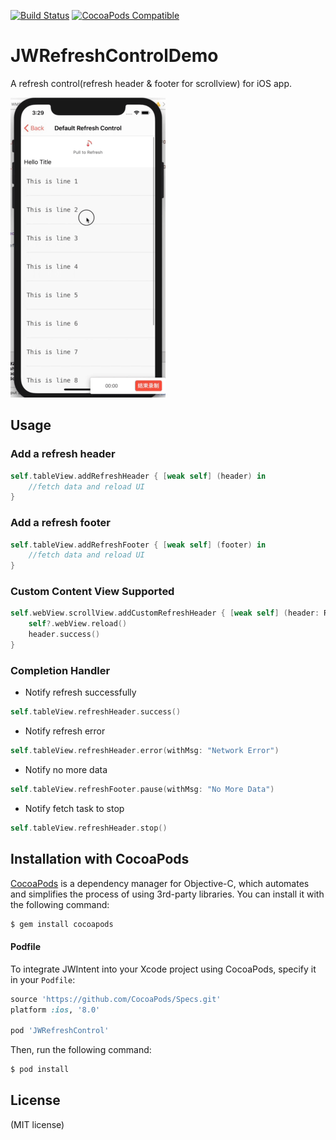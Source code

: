 [![Build Status](https://travis-ci.org/Jerry0523/JWRefreshControl.svg?branch=master)](https://travis-ci.org/Jerry0523/JWRefreshControl)
[![CocoaPods Compatible](https://img.shields.io/cocoapods/v/JWRefreshControl.svg)](https://img.shields.io/cocoapods/v/JWRefreshControl.svg)

# JWRefreshControlDemo
A refresh control(refresh header &amp; footer for scrollview) for iOS app.

![alt tag](https://raw.githubusercontent.com/Jerry0523/JWRefreshControl/master/screenshot.gif)

Usage
-------

### Add a refresh header

```swift
self.tableView.addRefreshHeader { [weak self] (header) in
    //fetch data and reload UI
}
```

### Add a refresh footer

```swift
self.tableView.addRefreshFooter { [weak self] (footer) in
    //fetch data and reload UI
}
```

### Custom Content View Supported
```swift
self.webView.scrollView.addCustomRefreshHeader { [weak self] (header: RefreshHeaderControl<SloganHeaderContentView>) in
    self?.webView.reload()
    header.success()
}
```

### Completion Handler

- Notify refresh successfully
```swift
self.tableView.refreshHeader.success()
```

- Notify refresh error
```swift
self.tableView.refreshHeader.error(withMsg: "Network Error")
```

- Notify no more data
```swift
self.tableView.refreshFooter.pause(withMsg: "No More Data")
```

- Notify fetch task to stop
```swift
self.tableView.refreshHeader.stop()
```

## Installation with CocoaPods

[CocoaPods](http://cocoapods.org) is a dependency manager for Objective-C, which automates and simplifies the process of using 3rd-party libraries. You can install it with the following command:

```bash
$ gem install cocoapods
```
#### Podfile

To integrate JWIntent into your Xcode project using CocoaPods, specify it in your `Podfile`:

```ruby
source 'https://github.com/CocoaPods/Specs.git'
platform :ios, '8.0'

pod 'JWRefreshControl'
```

Then, run the following command:

```bash
$ pod install
```

License
-------
(MIT license)

